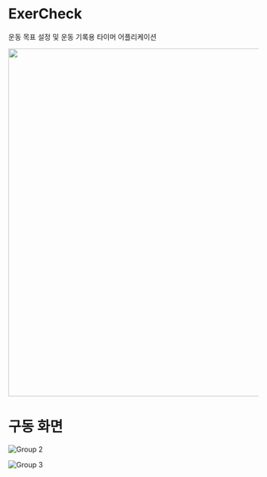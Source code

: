 # ExerCheck
운동 목표 설정 및 운동 기록용 타이머 어플리케이션

<img src="https://github.com/user-attachments/assets/e5b1e142-9b72-4bd9-a84d-73383f29211f" width="700" height="700"/>

# 구동 화면
![Group 2](https://github.com/user-attachments/assets/52e90132-3902-4fa2-88c0-1ab4516974c0)

![Group 3](https://github.com/user-attachments/assets/f273e600-624d-4c1a-9c60-7427280a5733)
